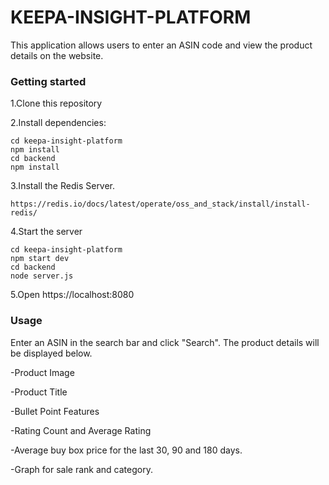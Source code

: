 
# KEEPA-INSIGHT-PLATFORM

This application allows users to enter an ASIN code and view the product details on the website.

### Getting started
1.Clone this repository

2.Install dependencies:

    cd keepa-insight-platform
    npm install
    cd backend
    npm install

3.Install the Redis Server.

    https://redis.io/docs/latest/operate/oss_and_stack/install/install-redis/

4.Start the server

    cd keepa-insight-platform
    npm start dev
    cd backend
    node server.js

5.Open https://localhost:8080

### Usage
Enter an ASIN in the search bar and click "Search". The product details will be displayed below.

-Product Image

-Product Title

-Bullet Point Features

-Rating Count and Average Rating

-Average buy box price for the last 30, 90 and 180 days.

-Graph for sale rank and category.